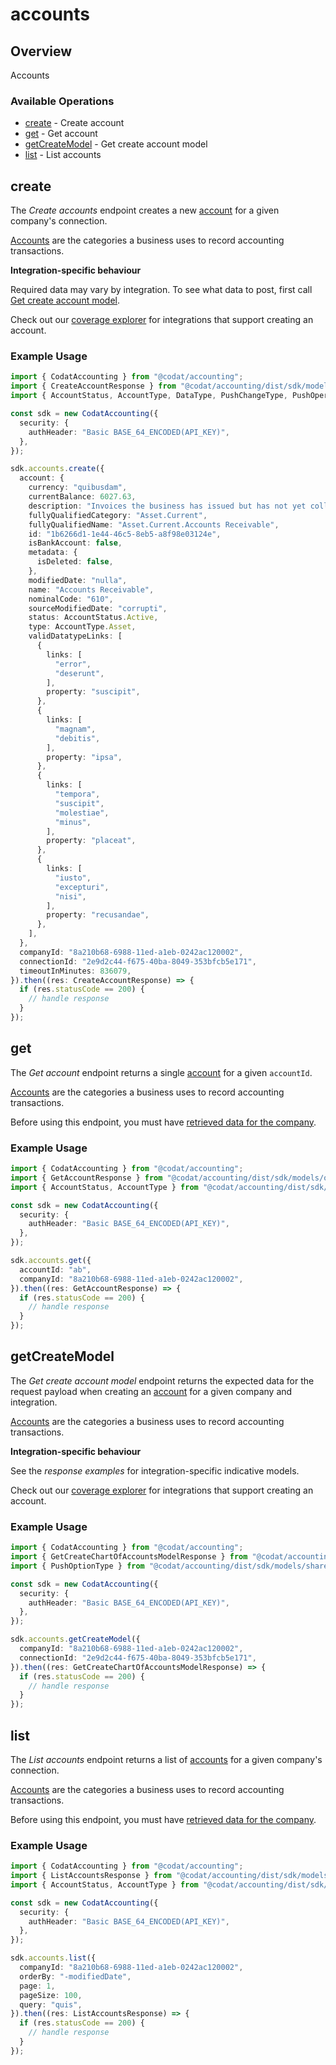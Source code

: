 # accounts

## Overview

Accounts

### Available Operations

* [create](#create) - Create account
* [get](#get) - Get account
* [getCreateModel](#getcreatemodel) - Get create account model
* [list](#list) - List accounts

## create

The *Create accounts* endpoint creates a new [account](https://docs.codat.io/accounting-api#/schemas/Account) for a given company's connection.

[Accounts](https://docs.codat.io/accounting-api#/schemas/Account) are the categories a business uses to record accounting transactions.

**Integration-specific behaviour**

Required data may vary by integration. To see what data to post, first call [Get create account model](https://docs.codat.io/accounting-api#/operations/get-create-chartOfAccounts-model).

Check out our [coverage explorer](https://knowledge.codat.io/supported-features/accounting?view=tab-by-data-type&dataType=chartOfAccounts) for integrations that support creating an account.

### Example Usage

```typescript
import { CodatAccounting } from "@codat/accounting";
import { CreateAccountResponse } from "@codat/accounting/dist/sdk/models/operations";
import { AccountStatus, AccountType, DataType, PushChangeType, PushOperationStatus } from "@codat/accounting/dist/sdk/models/shared";

const sdk = new CodatAccounting({
  security: {
    authHeader: "Basic BASE_64_ENCODED(API_KEY)",
  },
});

sdk.accounts.create({
  account: {
    currency: "quibusdam",
    currentBalance: 6027.63,
    description: "Invoices the business has issued but has not yet collected payment on.",
    fullyQualifiedCategory: "Asset.Current",
    fullyQualifiedName: "Asset.Current.Accounts Receivable",
    id: "1b6266d1-1e44-46c5-8eb5-a8f98e03124e",
    isBankAccount: false,
    metadata: {
      isDeleted: false,
    },
    modifiedDate: "nulla",
    name: "Accounts Receivable",
    nominalCode: "610",
    sourceModifiedDate: "corrupti",
    status: AccountStatus.Active,
    type: AccountType.Asset,
    validDatatypeLinks: [
      {
        links: [
          "error",
          "deserunt",
        ],
        property: "suscipit",
      },
      {
        links: [
          "magnam",
          "debitis",
        ],
        property: "ipsa",
      },
      {
        links: [
          "tempora",
          "suscipit",
          "molestiae",
          "minus",
        ],
        property: "placeat",
      },
      {
        links: [
          "iusto",
          "excepturi",
          "nisi",
        ],
        property: "recusandae",
      },
    ],
  },
  companyId: "8a210b68-6988-11ed-a1eb-0242ac120002",
  connectionId: "2e9d2c44-f675-40ba-8049-353bfcb5e171",
  timeoutInMinutes: 836079,
}).then((res: CreateAccountResponse) => {
  if (res.statusCode == 200) {
    // handle response
  }
});
```

## get

﻿The *Get account* endpoint returns a single [account](https://docs.codat.io/accounting-api#/schemas/Account) for a given `accountId`.

[Accounts](https://docs.codat.io/accounting-api#/schemas/Account) are the categories a business uses to record accounting transactions.

Before using this endpoint, you must have [retrieved data for the company](https://docs.codat.io/codat-api#/operations/refresh-company-data).

### Example Usage

```typescript
import { CodatAccounting } from "@codat/accounting";
import { GetAccountResponse } from "@codat/accounting/dist/sdk/models/operations";
import { AccountStatus, AccountType } from "@codat/accounting/dist/sdk/models/shared";

const sdk = new CodatAccounting({
  security: {
    authHeader: "Basic BASE_64_ENCODED(API_KEY)",
  },
});

sdk.accounts.get({
  accountId: "ab",
  companyId: "8a210b68-6988-11ed-a1eb-0242ac120002",
}).then((res: GetAccountResponse) => {
  if (res.statusCode == 200) {
    // handle response
  }
});
```

## getCreateModel

﻿The *Get create account model* endpoint returns the expected data for the request payload when creating an [account](https://docs.codat.io/accounting-api#/schemas/Account) for a given company and integration.

[Accounts](https://docs.codat.io/accounting-api#/schemas/Account) are the categories a business uses to record accounting transactions.

**Integration-specific behaviour**

See the *response examples* for integration-specific indicative models.

Check out our [coverage explorer](https://knowledge.codat.io/supported-features/accounting?view=tab-by-data-type&dataType=chartOfAccounts) for integrations that support creating an account.

### Example Usage

```typescript
import { CodatAccounting } from "@codat/accounting";
import { GetCreateChartOfAccountsModelResponse } from "@codat/accounting/dist/sdk/models/operations";
import { PushOptionType } from "@codat/accounting/dist/sdk/models/shared";

const sdk = new CodatAccounting({
  security: {
    authHeader: "Basic BASE_64_ENCODED(API_KEY)",
  },
});

sdk.accounts.getCreateModel({
  companyId: "8a210b68-6988-11ed-a1eb-0242ac120002",
  connectionId: "2e9d2c44-f675-40ba-8049-353bfcb5e171",
}).then((res: GetCreateChartOfAccountsModelResponse) => {
  if (res.statusCode == 200) {
    // handle response
  }
});
```

## list

﻿The *List accounts* endpoint returns a list of [accounts](https://docs.codat.io/accounting-api#/schemas/Account) for a given company's connection.

[Accounts](https://docs.codat.io/accounting-api#/schemas/Account) are the categories a business uses to record accounting transactions.

Before using this endpoint, you must have [retrieved data for the company](https://docs.codat.io/codat-api#/operations/refresh-company-data).

### Example Usage

```typescript
import { CodatAccounting } from "@codat/accounting";
import { ListAccountsResponse } from "@codat/accounting/dist/sdk/models/operations";
import { AccountStatus, AccountType } from "@codat/accounting/dist/sdk/models/shared";

const sdk = new CodatAccounting({
  security: {
    authHeader: "Basic BASE_64_ENCODED(API_KEY)",
  },
});

sdk.accounts.list({
  companyId: "8a210b68-6988-11ed-a1eb-0242ac120002",
  orderBy: "-modifiedDate",
  page: 1,
  pageSize: 100,
  query: "quis",
}).then((res: ListAccountsResponse) => {
  if (res.statusCode == 200) {
    // handle response
  }
});
```
